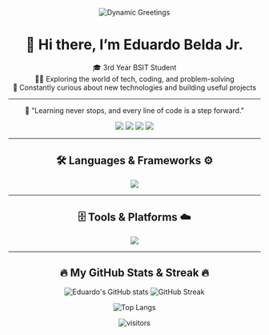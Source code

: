 <p align="center">
  <img src="https://readme-typing-svg.herokuapp.com?font=Fira+Code&weight=700&size=32&duration=5000&pause=1000&color=00F7FF&center=true&vCenter=true&width=600&lines=Hello!;Hola!;Bonjour!;Ciao!;Annyeong!;Namaste!" alt="Dynamic Greetings"/>
</p>


<h1 align="center">👋 Hi there, I’m Eduardo Belda Jr.</h1>

<p align="center">
  🎓 3rd Year BSIT Student <br>
  👨‍💻 Exploring the world of tech, coding, and problem-solving <br>
  🌱 Constantly curious about new technologies and building useful projects <br>
</p>

---

<p align="center">
  🚀 "Learning never stops, and every line of code is a step forward."  
</p>

<p align="center">
  <a href="https://www.facebook.com/edward.belda.2024"><img src="https://img.shields.io/badge/Facebook-1877F2?style=for-the-badge&logo=facebook&logoColor=white"/></a>
 <a href="https://www.linkedin.com/in/belda-eduardo-jr-d-911807365/" target="_blank"><img src="https://img.shields.io/badge/LinkedIn-0A66C2?style=for-the-badge&logo=linkedin&logoColor=white"/></a>
  <a href="https://mail.google.com/mail/u/0/?tab=rm&ogbl#inbox"><img src="https://img.shields.io/badge/Email-D14836?style=for-the-badge&logo=gmail&logoColor=white"/></a>
  <a href="https://portfolio-v2-8gqu.onrender.com"><img src="https://img.shields.io/badge/Portfolio-000000?style=for-the-badge&logo=vercel&logoColor=white"/></a>
</p>

---

<h2 align="center">🛠 Languages & Frameworks ⚙️</h2>

<p align="center">
  <img src="https://skillicons.dev/icons?i=html,css,tailwind,javascript,react,laravel,java,php" />
</p>

---

<h2 align="center">🗄 Tools & Platforms ☁️</h2>

<p align="center">
  <img src="https://skillicons.dev/icons?i=postgres,figma,git,github,vscode" />
</p>

---

<h2 align="center">🔥 My GitHub Stats & Streak 🔥</h2>

<p align="center">
  <img src="https://github-readme-stats.vercel.app/api?username=psyche-ee&show_icons=true&theme=radical&hide_border=true&bg_color=0D1117" alt="Eduardo's GitHub stats"/>
  <img src="https://github-readme-streak-stats.herokuapp.com/?user=psyche-ee&theme=radical&hide_border=true&background=0D1117" alt="GitHub Streak"/>
</p>

<p align="center">
  <img src="https://github-readme-stats.vercel.app/api/top-langs/?username=psyche-ee&layout=compact&theme=radical&hide_border=true&bg_color=0D1117" alt="Top Langs"/>
</p>

<p align="center">
  <img src="https://komarev.com/ghpvc/?username=psyche-ee&color=blue" alt="visitors"/>
</p>

